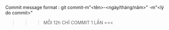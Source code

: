 Commit message format : git commit-m"<tên>-<ngày/tháng/năm>" -m"<lý do commit>"
>>> MỖI 12h CHỈ COMMIT 1 LẦN <<<

